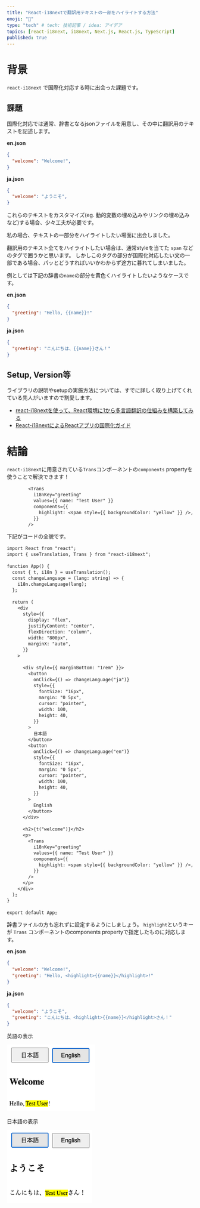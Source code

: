 ```yaml
---
title: "React-i18nextで翻訳用テキストの一部をハイライトする方法"
emoji: "🔦"
type: "tech" # tech: 技術記事 / idea: アイデア
topics: [react-i18next, i18next, Next.js, React.js, TypeScript]
published: true
---
```





# 背景
`react-i18next` で国際化対応する時に出会った課題です。




## 課題

国際化対応では通常、辞書となるjsonファイルを用意し、その中に翻訳用のテキストを記述します。

**en.json**

```json
{
  "welcome": "Welcome!",
}
```

**ja.json**

```json
{
  "welcome": "ようこそ",
}
```

これらのテキストをカスタマイズ(eg. 動的変数の埋め込みやリンクの埋め込みなど)する場合、少々工夫が必要です。

私の場合、テキストの一部分をハイライトしたい場面に出会しました。

翻訳用のテキスト全てをハイライトしたい場合は、通常styleを当てた `span` などのタグで囲うかと思います。
しかしこのタグの部分が国際化対応したい文の一部である場合、パッとどうすればいいかわからず途方に暮れてしまいました。

例としては下記の辞書の`name`の部分を黄色くハイライトしたいようなケースです。

**en.json**

```json
{
  "greeting": "Hello, {{name}}!"
}
```

**ja.json**

```json
{
  "greeting": "こんにちは、{{name}}さん！"
}
```



## Setup, Version等

ライブラリの説明やsetupの実施方法については、すでに詳しく取り上げてくれている先人がいますので割愛します。

- [react-i18nextを使って、React環境に1から多言語翻訳の仕組みを構築してみる](https://zenn.dev/aldagram_tech/articles/2551d2a969829a)
- [React-i18nextによるReactアプリの国際化ガイド](https://qiita.com/Exerea/items/cd980562b2a2919a322d)



# 結論
`react-i18next`に用意されている`Trans`コンポーネントの`components` propertyを使うことで解決できます！

```tsx
        <Trans
          i18nKey="greeting"
          values={{ name: "Test User" }}
          components={{
            highlight: <span style={{ backgroundColor: "yellow" }} />,
          }}
        />
```


下記がコードの全貌です。


```tsx
import React from "react";
import { useTranslation, Trans } from "react-i18next";

function App() {
  const { t, i18n } = useTranslation();
  const changeLanguage = (lang: string) => {
    i18n.changeLanguage(lang);
  };

  return (
    <div
      style={{
        display: "flex",
        justifyContent: "center",
        flexDirection: "column",
        width: "800px",
        marginX: "auto",
      }}
    >

      <div style={{ marginBottom: "1rem" }}>
        <button
          onClick={() => changeLanguage("ja")}
          style={{
            fontSize: "16px",
            margin: "0 5px",
            cursor: "pointer",
            width: 100,
            height: 40,
          }}
        >
          日本語
        </button>
        <button
          onClick={() => changeLanguage("en")}
          style={{
            fontSize: "16px",
            margin: "0 5px",
            cursor: "pointer",
            width: 100,
            height: 40,
          }}
        >
          English
        </button>
      </div>

      <h2>{t("welcome")}</h2>
      <p>
        <Trans
          i18nKey="greeting"
          values={{ name: "Test User" }}
          components={{
            highlight: <span style={{ backgroundColor: "yellow" }} />,
          }}
        />
      </p>
    </div>
  );
}

export default App;
```


辞書ファイルの方も忘れずに設定するようにしましょう。
`highlight`というキーが `Trans` コンポーネントのcomponents propertyで指定したものに対応します。

**en.json**

```json
{
  "welcome": "Welcome!",
  "greeting": "Hello, <highlight>{{name}}</highlight>!"
}
```

**ja.json**

```json
{
  "welcome": "ようこそ",
  "greeting": "こんにちは、<highlight>{{name}}</highlight>さん！"
}
```


英語の表示

![alt text](/images/doc13/en.png)


日本語の表示

![alt text](/images/doc13/ja.png)